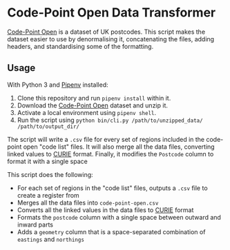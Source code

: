 # Code-Point Open Data Transformer

[Code-Point Open][cpo] is a dataset of UK postcodes. This script makes the dataset
easier to use by denormalising it, concatenating the files, adding headers, and
standardising some of the formatting.

## Usage
With Python 3 and [Pipenv][pipenv] installed:

1. Clone this repository and run `pipenv install` within it.
2. Download the [Code-Point Open][cpo] dataset and unzip it.
3. Activate a local environment using `pipenv shell`.
4. Run the script using `python bin/cli.py /path/to/unzipped_data/ /path/to/output_dir/`

The script will write a `.csv` file for every set of regions included in the code-point
open "code list" files. It will also merge all the data files, converting linked values
to [CURIE][curie] format. Finally, it modifies the `Postcode` column to format it with a
single space

This script does the following:

- For each set of regions in the "code list" files, outputs a `.csv` file to create a register from
- Merges all the data files into `code-point-open.csv`
- Converts all the linked values in the data files to [CURIE][curie] format
- Formats the `postcode` column with a single space between outward and inward parts
- Adds a `geometry` column that is a space-separated combination of `eastings` and `northings`

[cpo]: https://www.ordnancesurvey.co.uk/business-government/products/code-point-open
[pipenv]: https://pipenv.readthedocs.io/en/latest/
[curie]: https://spec.openregister.org/v2/datatypes/curie
